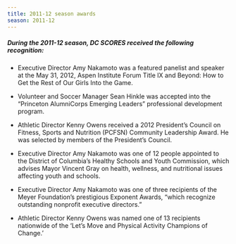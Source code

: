 ```yaml
---
title: 2011-12 season awards
season: 2011-12
---
```


##### During the **2011-12** season, DC SCORES received the following recognition:

- Executive Director Amy Nakamoto was a featured panelist and speaker at the May 31, 2012, Aspen Institute Forum Title IX and Beyond: How to Get the Rest of Our Girls Into the Game.

- Volunteer and Soccer Manager Sean Hinkle was accepted into the “Princeton AlumniCorps Emerging Leaders” professional development program.

- Athletic Director Kenny Owens received a 2012 President’s Council on Fitness, Sports and Nutrition (PCFSN) Community Leadership Award. He was selected by members of the President’s Council.

- Executive Director Amy Nakamoto  was one of 12 people appointed to the District of Columbia’s Healthy Schools and Youth Commission, which advises Mayor Vincent Gray on health, wellness, and nutritional issues affecting youth and schools.

- Executive Director Amy Nakamoto was one of three recipients of the Meyer Foundation’s prestigious Exponent Awards, “which recognize outstanding nonprofit executive directors.”

- Athletic Director Kenny Owens was named one of 13 recipients nationwide of the ‘Let’s Move and Physical Activity Champions of Change.’